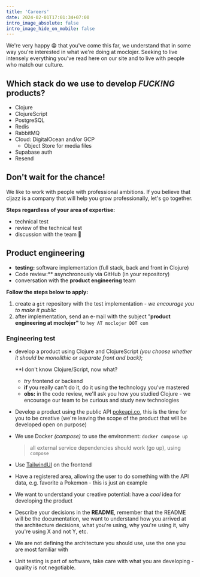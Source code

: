 ```yaml
---
title: 'Careers'
date: 2024-02-01T17:01:34+07:00
intro_image_absolute: false
intro_image_hide_on_mobile: false
---
```


We're very happy 😁 that you've come this far, we understand that in some way you're interested in what we're doing at moclojer. Seeking to live intensely everything you've read here on our site and to live with people who match our culture.

## Which stack do we use to develop *FUCK!NG* products?

- Clojure
- ClojureScript
- PostgreSQL
- Redis
- RabbitMQ
- Cloud: DigitalOcean and/or GCP
    - Object Store for media files
- Supabase auth
- Resend


## Don't wait for the chance!

We like to work with people with professional ambitions. If you believe that cljazz is a company that will help you grow professionally, let's go together.

**Steps regardless of your area of expertise:**

- technical test
- review of the technical test
- discussion with the team 🎉


## Product engineering

- **testing:** software implementation (full stack, back and front in Clojure)
- Code review:** asynchronously via GitHub (in your repository)
- conversation with the **product engineering** team

**Follow the steps below to apply:**

1. create a `git` repository with the test implementation - *we encourage you to make it public*
2. after implementation, send an e-mail with the subject "**product engineering at moclojer"** to `hey AT moclojer DOT com`


### Engineering test

- develop a product using Clojure and ClojureScript *(you choose whether it should be monolithic or separate front and back)*;
    
    **I don't know Clojure/Script, now what?
    
    - *try* frontend or backend
    - **if** you really can't do it, do it using the technology you've mastered
    - **obs:** in the code review, we'll ask you how you studied Clojure - we encourage our team to be curious and study new technologies

- Develop a product using the public API [pokeapi.co](https://pokeapi.co), this is the time for you to be creative (we're leaving the scope of the product that will be developed open on purpose)
- We use Docker *(compose)* to use the environment: `docker compose up`
    
    > all external service dependencies should work (go up), using `compose`

- Use [TailwindUI](https://tailwindui.com/) on the frontend
- Have a registered area, allowing the user to do something with the API data, e.g. favorite a Pokemon - this is just an example
- We want to understand your creative potential: have a *cool* idea for developing the product
- Describe your decisions in the **README**, remember that the README will be the documentation, we want to understand how you arrived at the architecture decisions, what you're using, why you're using it, why you're using X and not Y, etc.
- We are not defining the architecture you should use, use the one you are most familiar with
- Unit testing is part of software, take care with what you are developing - quality is not negotiable.
